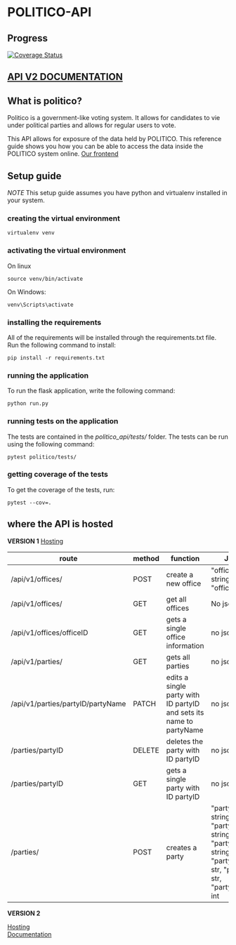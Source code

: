# POLITICO-API

## Progress
[![Coverage Status](https://coveralls.io/repos/github/Paul-weqe/POLITICO-API/badge.svg?branch=develop)](https://coveralls.io/github/Paul-weqe/POLITICO-API?branch=develop)

<!-- 
[![Build Status](https://travis-ci.com/Paul-weqe/POLITICO-API.svg?branch=develop)](https://travis-ci.com/Paul-weqe/POLITICO-API)

<a href="https://codeclimate.com/github/Paul-weqe/POLITICO-API/maintainability"><img src="https://api.codeclimate.com/v1/badges/ad5d7bcf66ab6b32b852/maintainability" /></a> -->

## <a href="https://documenter.getpostman.com/view/3597204/S11HuKA3">API V2 DOCUMENTATION</a>

## What is politico?

Politico is a government-like voting system. It allows for candidates to vie under political parties and allows for regular users to vote. 

This API allows for exposure of the data held by POLITICO. This reference guide shows you how you can be able to access the data inside the POLITICO system online. <a href="https://paul-weqe.github.io/POLITICO/UI/index.html">Our frontend</a>

## Setup guide
*NOTE* This setup guide assumes you have python and virtualenv installed in your system.

### creating the virtual environment
 ```
 virtualenv venv
 ```

### activating the virtual environment

 On linux
```
source venv/bin/activate
```

On Windows:
```
venv\Scripts\activate
```


### installing the requirements

All of the requirements will be installed through the requirements.txt file. Run the following command to install:

```
pip install -r requirements.txt
```

### running the application

To run the flask application, write the following command:

```
python run.py
```

### running tests on the application

The tests are contained in the *politico_api/tests/* folder. The tests can be run using the following command:

```
pytest politico/tests/
```

### getting coverage of the tests

To get the coverage of the tests, run:

```
pytest --cov=.
```

## where the API is hosted

**VERSION 1**
<a href="http://paul-politico-api.herokuapp.com">Hosting</a>

| route | method | function | JSON fields |
| --- | --- | --- | --- |
| /api/v1/offices/ | POST | create a new office | "office_name": string, "office_type": string |
| /api/v1/offices/ | GET | get all offices | No json fields |
| /api/v1/offices/officeID | GET | gets a single office information | no json fields |
| /api/v1/parties/ | GET | gets all parties | no json field |
| /api/v1/parties/partyID/partyName | PATCH | edits a single party with ID partyID and sets its name to partyName | no json field |
| /parties/partyID | DELETE | deletes the party with ID partyID | no json field |
| /parties/partyID | GET | gets a single party with ID partyID | no json field |
| /parties/ | POST | creates a party | "party_name": string, "party_name": string, "party_hq_address": string, "party_logo_url": str, "party_motto": str, "party_members": int |


**VERSION 2**

<a href="http://politico-v2.herokuapp.com">Hosting</a><br>
<a href="https://documenter.getpostman.com/view/3597204/S11HuKA3">Documentation</a>
